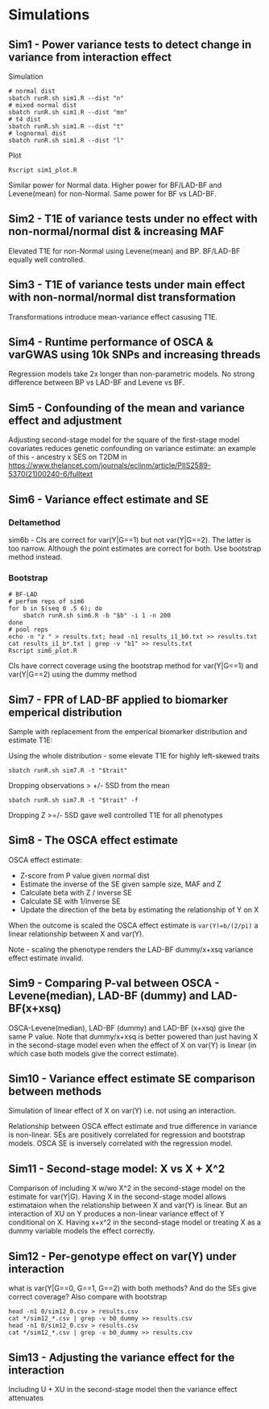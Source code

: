 # Simulations

## Sim1 - Power variance tests to detect change in variance from interaction effect

Simulation

```shell
# normal dist
sbatch runR.sh sim1.R --dist "n"
# mixed normal dist
sbatch runR.sh sim1.R --dist "mn"
# t4 dist
sbatch runR.sh sim1.R --dist "t"
# lognormal dist
sbatch runR.sh sim1.R --dist "l"
```

Plot

```shell
Rscript sim1_plot.R
```

Similar power for Normal data. Higher power for BF/LAD-BF and Levene(mean) for non-Normal. Same power for BF vs LAD-BF.

## Sim2 - T1E of variance tests under no effect with non-normal/normal dist & increasing MAF

Elevated T1E for non-Normal using Levene(mean) and BP. BF/LAD-BF equally well controlled.

## Sim3 - T1E of variance tests under main effect with non-normal/normal dist transformation

Transformations introduce mean-variance effect casusing T1E.

## Sim4 - Runtime performance of OSCA & varGWAS using 10k SNPs and increasing threads

Regression models take 2x longer than non-parametric models. No strong difference between BP vs LAD-BF and Levene vs BF.

## Sim5 - Confounding of the mean and variance effect and adjustment

Adjusting second-stage model for the square of the first-stage model covariates reduces genetic confounding on variance estimate: an example of this - ancestry x SES on T2DM in https://www.thelancet.com/journals/eclinm/article/PIIS2589-5370(21)00240-6/fulltext

## Sim6 - Variance effect estimate and SE

### Deltamethod

sim6b - CIs are correct for var(Y|G==1) but not var(Y|G==2). The latter is too narrow. Although the point estimates are correct for both. Use bootstrap method instead.

### Bootstrap

```shell
# BF-LAD
# perfom reps of sim6
for b in $(seq 0 .5 6); do
    sbatch runR.sh sim6.R -b "$b" -i 1 -n 200
done
# pool reps
echo -n "z " > results.txt; head -n1 results_i1_b0.txt >> results.txt
cat results_i1_b*.txt | grep -v "b1" >> results.txt
Rscript sim6_plot.R
```

CIs have correct coverage using the bootstrap method for var(Y|G==1) and var(Y|G==2) using the dummy method

## Sim7 - FPR of LAD-BF applied to biomarker emperical distribution

Sample with replacement from the emperical biomarker distribution and estimate T1E:

Using the whole distribution - some elevate T1E for highly left-skewed traits

```shell
sbatch runR.sh sim7.R -t "$trait"
```

Dropping observations > +/- 5SD from the mean

```shell
sbatch runR.sh sim7.R -t "$trait" -f
```

Dropping Z >=/- 5SD gave well controlled T1E for all phenotypes

## Sim8 - The OSCA effect estimate

OSCA effect estimate:

- Z-score from P value given normal dist
- Estimate the inverse of the SE given sample size, MAF and Z
- Calculate beta with Z / inverse SE
- Calculate SE with 1/inverse SE
- Update the direction of the beta by estimating the relationship of Y on X

When the outcome is scaled the OSCA effect estimate is ```var(Y)=b/(2/pi)``` a linear relationship between X and var(Y).

Note - scaling the phenotype renders the LAD-BF dummy/x+xsq variance effect estimate invalid.

## Sim9 - Comparing P-val between OSCA - Levene(median), LAD-BF (dummy) and LAD-BF(x+xsq)

OSCA-Levene(median), LAD-BF (dummy) and LAD-BF (x+xsq) give the same P value. Note that dummy/x+xsq is better powered than just having X in the second-stage model even when the effect of X on var(Y) is linear (in which case both models give the correct estimate).

## Sim10 - Variance effect estimate SE comparison between methods

Simulation of linear effect of X on var(Y) i.e. not using an interaction.

Relationship between OSCA effect estimate and true difference in variance is non-linear. SEs are positively correlated for regression and bootstrap models. OSCA SE is inversely correlated with the regression model.

## Sim11 - Second-stage model: X vs X + X^2

Comparison of including X w/wo X^2 in the second-stage model on the estimate for var(Y|G). Having X in the second-stage model allows estimataion when the relationship between X and var(Y) is linear. But an interaction of XU on Y produces a non-linear variance effect of Y conditional on X. Having x+x^2 in the second-stage model or treating X as a dummy variable models the effect correctly.

## Sim12 - Per-genotype effect on var(Y) under interaction

what is var(Y|G==0, G==1, G==2) with both methods? And do the SEs give correct coverage? Also compare with bootstrap

```shell
head -n1 0/sim12_0.csv > results.csv
cat */sim12_*.csv | grep -v b0_dummy >> results.csv
head -n1 0/sim12_0.csv > results.csv
cat */sim12_*.csv | grep -v b0_dummy >> results.csv
```

## Sim13 - Adjusting the variance effect for the interaction

Including U + XU in the second-stage model then the variance effect attenuates